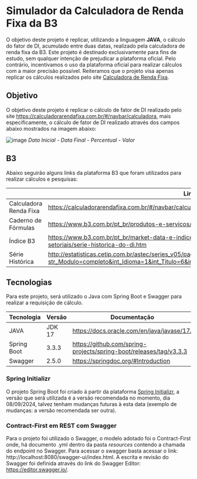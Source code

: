 # Simulador da Calculadora de Renda Fixa da B3

O objetivo deste projeto é replicar, utilizando a linguagem **JAVA**, o cálculo do fator de DI, acumulado entre duas datas, realizado pela calculadora de renda fixa da B3. Este projeto é destinado exclusivamente para fins de estudo, sem qualquer intenção de prejudicar a plataforma oficial. Pelo contrário, incentivamos o uso da plataforma oficial para realizar cálculos com a maior precisão possível.
Reiteramos que o projeto visa apenas replicar os cálculos realizados pelo site [Calculadora de Renda Fixa](https://calculadorarendafixa.com.br/#/navbar/calculadora).

## Objetivo
O objetivo deste projeto é replicar o cálculo de fator de DI realizado pelo site https://calculadorarendafixa.com.br/#/navbar/calculadora, mais especificamente, o cálculo de fator de DI realizado através dos campos abaixo mostrados na imagem abaixo:

![image](https://github.com/user-attachments/assets/f4682f07-8150-49bf-acb2-3178582948f9)
_Data Inicial - Data Final - Percentual - Valor_

## B3
Abaixo seguirão alguns links da plataforma B3 que foram utilizados para realizar cálculos e pesquisas:

|                        | Link                                                                                                                                                          |
| ---------------------- | ------------------------------------------------------------------------------------------------------------------------------------------------------------- |
| Calculadora Renda Fixa | https://calculadorarendafixa.com.br/#/navbar/calculadora                                                                                                      |
| Caderno de Fórmulas    | https://www.b3.com.br/pt_br/produtos-e-servicos/negociacao/caderno-de-formulas/                                                                               |
| Índice B3              | https://www.b3.com.br/pt_br/market-data-e-indices/indices/indices-de-segmentos-e-setoriais/serie-historica-do-di.htm                                          |
| Série Histórica        | http://estatisticas.cetip.com.br/astec/series_v05/paginas/lum_web_v05_template_informacoes_di.asp?str_Modulo=completo&int_Idioma=1&int_Titulo=6&int_NivelBD=2 |

## Tecnologias
Para este projeto, será utilizado o Java com Spring Boot e Swagger para realizar a requisição de cálculo.

| Tecnologia  | Versão | Documentação                                                       |
| ----------- | ------ | ------------------------------------------------------------------ |
| JAVA        | JDK 17 | https://docs.oracle.com/en/java/javase/17/                         |
| Spring Boot | 3.3.3  | https://github.com/spring-projects/spring-boot/releases/tag/v3.3.3 |
| Swagger     | 2.5.0  | https://springdoc.org/#Introduction                                |

### Spring Initializr
O projeto Spring Boot foi criado à partir da plataforma [Spring Initializr](https://start.spring.io/), a versão que será utilizada é a versão recomendada no momento, dia 08/09/2024, talvez tenham mudanças futuras à esta data (exemplo de mudanças: a versão recomendada ser outra).

### Contract-First em REST com Swagger
Para o projeto foi utilizado o Swagger, o modelo adotado foi o Contract-First onde, há documento .yml dentro da pasta _resources_ contendo a chamada do endpoint no Swagger. Para acessar o swagger basta acessar o link: http://localhost:8080/swagger-ui/index.html.
A escrita e revisão do Swagger foi definida através do link do Swagger Editor: https://editor.swagger.io/.